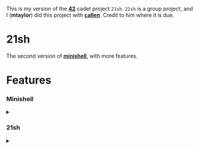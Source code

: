 This is my version of the **[42](https://www.42.us.org/)** cadet project `21sh`. `21sh` is a group project, and I (**mtaylor**) did this project with **[callen](https://github.com/MrChafeits)**. Credit to him where it is due.

# 21sh
The second version of **[minishell](https://github.com/motaylormo/minishell)**, with more features.

# Features
### Minishell
<details><summary></summary>

* You must manage the errors without using `errno`, by displaying a message adapted to the error output
* The executable are those you can find in the paths indicated in the `PATH` variable
* Deal correctly with the `PATH` and the environment
* Implement a series of builtins:
	* `echo`
	* `cd`
	* `setenv`
	* `unsetenv`
	* `env`
	* `exit`
* Implement expansion of variable references `$` and the tilde `~`
</details>

### 21sh
<details><summary></summary>

* The `C-d` (EOF) and `C-c` (`SIGINT`) keys combination features for line edition and process execution
* The `;` command line separator
* Pipes `|`
* The 4 following redirections which follow the general format of `[n]redir-op word`:
  * Redirecting Input
	* `[n]<word`  : open file _word_ for reading on the specified file descriptor (2.7.1)
  * Redirecting Output
	* `[n]>word`  : create and/or open file _word_ for writing on the specified file descriptor (2.7.2)
  * Appending Redirected Output
	* `[n]>>word` : create and/or open file _word_ for appending on the specified file descriptor (2.7.3)
  * Here-Document
	* `[n]<<word` : redirects subsequent lines read by the shell to the input of a command (2.7.4)
* File descriptor Duplication
  * Duplicating Input File Descriptor
	* `[n]<&word` : duplicate one input file descriptor from another, or close one. (2.7.5)
  * Duplicating Output File Descriptor
	* `[n]>&word` : duplicate one output file descriptor from another, or close one. (2.7.6)
  * Open File Descriptors for Reading and Writing
	* `[n]<>word` : open file that is the expansion of _word_ for reading and writing on _n_ or stdin if _n_ is unspecified. (2.7.7)
* A line editing feature using the `termcaps` library. Implement at least the following features:
	* Edit the line where the cursor is located
		* `delete` (`C-d`) forward delete character
		* `backspace` backward delete character
	* Move the cursor left and right to be able to edit the line at a specific location. New characters have to be inserted between the existing ones similarly to a classic shell.
		* `left` and `right`
		* Move directly by word towards the left or the right using `C-left`(`M-b`) and `C-right`(`M-f`)
		* Go directly to the beginning or the end of a line by pressing `home`(`C-a`) and `end`(`C-e`).
	* Use `up` and `down` arrows to navigate through the command history which we will then be able to edit (the line, not the history)
	* Cut, copy, and/or paste all or part of a line using the key sequence you prefer.
        * `C-k` : cut/kill current line contents from cursor position to the end of the line, into the temp-buffer.
        * `C-y` : paste/yank the current temp-buffer/kill-ring contents to cursor position.
        * `C-w` : cut/kill the immediately preceeding word into the temp-buffer, including any trailing whitespace.
	* Write AND edit a command over a few lines. In that case, we would love that `C-up`(`C-p`) and `C-down`(`C-n`) allow to go from one line to another in the command while remaining in the same column or otherwise the most appropriate column.
	* Completely manage quotes and double quotes, even on several lines (expansions excluded).
        * `'` Single quotes suppress normal expansions and preserve whitespace in the enclosed string
        * `"` Double quotes preserve whitespace and allow for variable expansion but not tilde expansion

[important reference](http://pubs.opengroup.org/onlinepubs/9699919799/)

</details>
